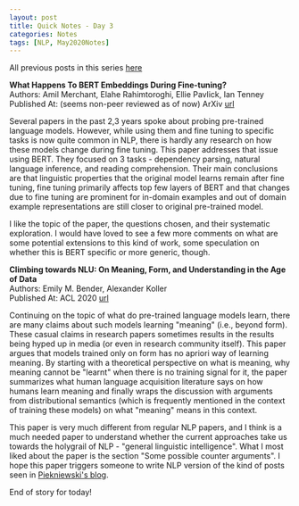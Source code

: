 ```yaml
---
layout: post
title: Quick Notes - Day 3
categories: Notes
tags: [NLP, May2020Notes]
---
```

All previous posts in this series [here](https://nishkalavallabhi.github.io/Tags/#may2020notes)  

**What Happens To BERT Embeddings During Fine-tuning?**  
Authors: Amil Merchant, Elahe Rahimtoroghi, Ellie Pavlick, Ian Tenney  
Published At: (seems non-peer reviewed as of now) ArXiv [url](https://arxiv.org/abs/2004.14448)  

Several papers in the past 2,3 years spoke about probing pre-trained language models. However, while using them and fine tuning to specific tasks is now quite common in NLP, there is hardly any research on how these models change during fine tuning. This paper addresses that issue using BERT. They focused on 3 tasks - dependency parsing, natural language inference, and reading comprehension. Their main conclusions are that linguistic properties that the original model learns remain after fine tuning, fine tuning primarily affects top few layers of BERT and that changes due to fine tuning are prominent for in-domain examples and out of domain example representations are still closer to original pre-trained model.

I like the topic of the paper, the questions chosen, and their systematic exploration. I would have loved to see a few more comments on what are some potential extensions to this kind of work, some speculation on whether this is BERT specific or more generic, though. 

**Climbing towards NLU: On Meaning, Form, and Understanding in the Age of Data**  
Authors: Emily M. Bender, Alexander Koller  
Published At: ACL 2020 [url](https://openreview.net/forum?id=GKTvAcb12b)   

Continuing on the topic of what do pre-trained language models learn, there are many claims about such models learning "meaning" (i.e., beyond form). These casual claims in research papers sometimes results in the results being hyped up in media (or even in research community itself). This paper argues that models trained only on form has no apriori way of learning meaning. By starting with a theoretical perspective on what is meaning, why meaning cannot be "learnt" when there is no training signal for it, the paper summarizes what human language acquisition literature says on how humans learn meaning and finally wraps the discussion with arguments from distributional semantics (which is frequently mentioned in the context of training these models) on what "meaning" means in this context.  

This paper is very much different from regular NLP papers, and I think is a much needed paper to understand whether the current approaches take us towards the holygrail of NLP - "general linguistic intelligence". What I most liked about the paper is the section "Some possible counter arguments". I hope this paper triggers someone to write  NLP version of the kind of posts seen in [Piekniewski's blog](https://blog.piekniewski.info/).

End of story for today!
